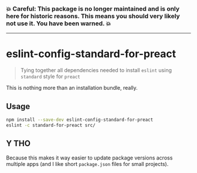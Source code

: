 ### :boom: Careful: This package is no longer maintained and is only here for historic reasons. This means you should very likely not use it. You have been warned. :boom:

---

# eslint-config-standard-for-preact

> Tying together all dependencies needed to install `eslint` using `standard` style for `preact`

This is nothing more than an installation bundle, really.

## Usage

```sh
npm install --save-dev eslint-config-standard-for-preact
eslint -c standard-for-preact src/
```

## Y THO

Because this makes it way easier to update package versions across multiple apps (and I like short `package.json` files for small projects).
